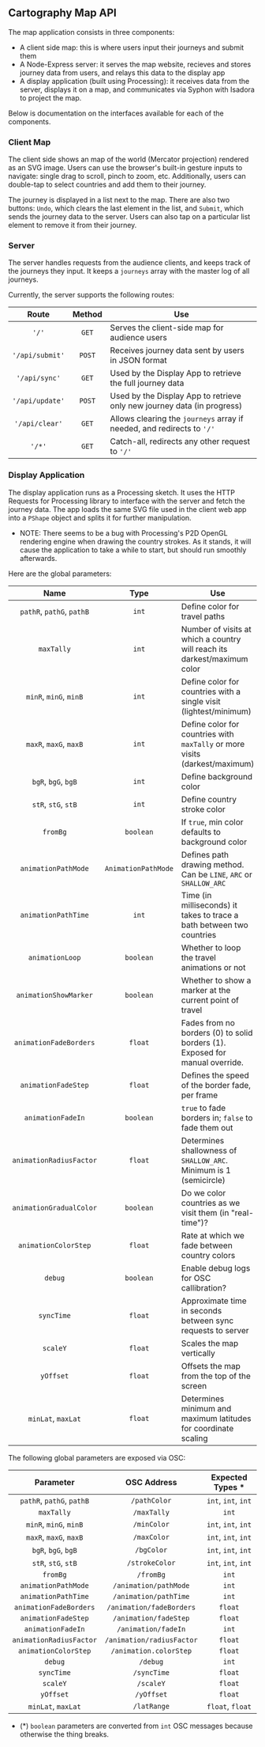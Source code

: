## Cartography Map API

The map application consists in three components:

- A client side map: this is where users input their journeys and submit them
- A Node-Express server: it serves the map website, recieves and stores journey data from users, and relays this data to the display app
- A display application (built using Processing): it receives data from the server, displays it on a map, and communicates via Syphon with Isadora to project the map.

Below is documentation on the interfaces available for each of the components.

### Client Map

The client side shows an map of the world (Mercator projection) rendered as an SVG image. Users can use the browser's built-in gesture inputs to navigate: single drag to scroll, pinch to zoom, etc. Additionally, users can double-tap to select countries and add them to their journey.

The journey is displayed in a list next to the map. There are also two buttons: ```Undo```, which clears the last element in the list, and ```Submit```, which sends the journey data to the server. Users can also tap on a particular list element to remove it from their journey.

### Server

The server handles requests from the audience clients, and keeps track of the journeys they input. It keeps a ```journeys``` array with the master log of all journeys.

Currently, the server supports the following routes:

| Route           | Method | Use                                                                     |
|:---------------:|:------:|-------------------------------------------------------------------------|
| `'/'`           |`GET`   | Serves the client-side map for audience users                           |
| `'/api/submit'` |`POST`  | Receives journey data sent by users in JSON format                      |
| `'/api/sync'`   |`GET`   | Used by the Display App to retrieve the full journey data               |
| `'/api/update'` |`POST`  | Used by the Display App to retrieve only new journey data (in progress) |
| `'/api/clear'`  |`GET`   | Allows clearing the `journeys` array if needed, and redirects to `'/'`  |
| `'/*'`          |`GET`   | Catch-all, redirects any other request to `'/'`                         |

### Display Application

The display application runs as a Processing sketch. It uses the HTTP Requests for Processing library to interface with the server and fetch the journey data. The app loads the same SVG file used in the client web app into a `PShape` object and splits it for further manipulation.

- NOTE: There seems to be a bug with Processing's P2D OpenGL rendering engine when drawing the country strokes. As it stands, it will cause the application to take a while to start, but should run smoothly afterwards.

Here are the global parameters:

| Name                      | Type                | Use                                                                          |
|:-------------------------:|:-------------------:|------------------------------------------------------------------------------|
| `pathR`, `pathG`, `pathB` | `int`               | Define color for travel paths                                                |
| `maxTally`                | `int`               | Number of visits at which a country will reach its darkest/maximum color     |
| `minR`, `minG`, `minB`    | `int`               | Define color for countries with a single visit (lightest/minimum)            |
| `maxR`, `maxG`, `maxB`    | `int`               | Define color for countries with `maxTally` or more visits (darkest/maximum)  |
| `bgR`, `bgG`, `bgB`       | `int`               | Define background color                                                      |
| `stR`, `stG`, `stB`       | `int`               | Define country stroke color                                                  |
| `fromBg`                  | `boolean`           | If `true`, min color defaults to background color                            |
| `animationPathMode`       | `AnimationPathMode` | Defines path drawing method. Can be `LINE`, `ARC` or `SHALLOW_ARC`           |
| `animationPathTime`       | `int`               | Time (in milliseconds) it takes to trace a bath between two countries        |
| `animationLoop`           | `boolean`           | Whether to loop the travel animations or not                                 |
| `animationShowMarker`     | `boolean`           | Whether to show a marker at the current point of travel                      |
| `animationFadeBorders`    | `float`             | Fades from no borders (0) to solid borders (1). Exposed for manual override. |
| `animationFadeStep`       | `float`             | Defines the speed of the border fade, per frame                              |
| `animationFadeIn`         | `boolean`           | `true` to fade borders in; `false` to fade them out                          |
| `animationRadiusFactor`   | `float`             | Determines shallowness of `SHALLOW_ARC`. Minimum is 1 (semicircle)           |
| `animationGradualColor`   | `boolean`           | Do we color countries as we visit them (in "real-time")?                     |
| `animationColorStep`      | `float`             | Rate at which we fade between country colors                                 |
| `debug`                   | `boolean`           | Enable debug logs for OSC callibration?                                      |
| `syncTime`                | `float`             | Approximate time in seconds between sync requests to server                  |
| `scaleY`                  | `float`             | Scales the map vertically                                                    |
| `yOffset`                 | `float`             | Offsets the map from the top of the screen                                   |
| `minLat`, `maxLat`        | `float`             | Determines minimum and maximum latitudes for coordinate scaling              |

The following global parameters are exposed via OSC:

| Parameter                 | OSC Address               | Expected Types *    |
|:-------------------------:|:-------------------------:|:-------------------:|
| `pathR`, `pathG`, `pathB` | `/pathColor`              | `int`, `int`, `int` |
| `maxTally`                | `/maxTally`               | `int`               |
| `minR`, `minG`, `minB`    | `/minColor`               | `int`, `int`, `int` |
| `maxR`, `maxG`, `maxB`    | `/maxColor`               | `int`, `int`, `int` |
| `bgR`, `bgG`, `bgB`       | `/bgColor`                | `int`, `int`, `int` |
| `stR`, `stG`, `stB`       | `/strokeColor`            | `int`, `int`, `int` |
| `fromBg`                  | `/fromBg`                 | `int`               |
| `animationPathMode`       | `/animation/pathMode`     | `int`               |
| `animationPathTime`       | `/animation/pathTime`     | `int`               |
| `animationFadeBorders`    | `/animation/fadeBorders`  | `float`             |
| `animationFadeStep`       | `/animation/fadeStep`     | `float`             |
| `animationFadeIn`         | `/animation/fadeIn`       | `int`               |
| `animationRadiusFactor`   | `/animation/radiusFactor` | `float`             |
| `animationColorStep`      | `/animation.colorStep`    | `float`             |
| `debug`                   | `/debug`                  | `int`               |
| `syncTime`                | `/syncTime`               | `float`             |
| `scaleY`                  | `/scaleY`                 | `float`             |
| `yOffset`                 | `/yOffset`                | `float`             |
| `minLat`, `maxLat`        | `/latRange`               | `float`, `float`    |

- (*) `boolean` parameters are converted from `int` OSC messages because otherwise the thing breaks.
